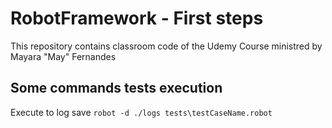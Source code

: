 # RobotFramework - First steps
This repository contains classroom code of the Udemy Course ministred by Mayara "May" Fernandes

## Some commands tests execution

Execute to log save
``robot -d ./logs tests\testCaseName.robot``
